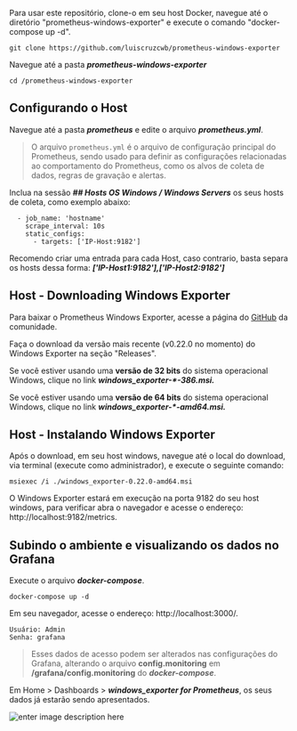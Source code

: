 Para usar este repositório, clone-o em seu host Docker, navegue até o diretório "prometheus-windows-exporter" e execute o comando "docker-compose up -d".

```
git clone https://github.com/luiscruzcwb/prometheus-windows-exporter
```
Navegue até a pasta _**prometheus-windows-exporter**_
```
cd /prometheus-windows-exporter
```

## Configurando o Host

Navegue até a pasta _**prometheus**_ e edite o arquivo _**prometheus.yml**_.

> O arquivo `prometheus.yml` é o arquivo de configuração principal do
> Prometheus, sendo usado para definir as configurações relacionadas ao
> comportamento do Prometheus, como os alvos de coleta de dados, regras
> de gravação e alertas.

Inclua na sessão ***## Hosts OS Windows / Windows Servers*** os seus hosts de coleta, como exemplo abaixo: 

      - job_name: 'hostname'
        scrape_interval: 10s
        static_configs:
          - targets: ['IP-Host:9182']
          
Recomendo criar uma entrada para cada Host, caso contrario, basta separa os hosts dessa forma: ***['IP-Host1:9182'],['IP-Host2:9182']***


## Host - Downloading Windows Exporter
Para baixar o Prometheus Windows Exporter, acesse a página do [GitHub](https://github.com/prometheus-community/windows_exporter) da comunidade.

Faça o download da versão mais recente (v0.22.0 no momento) do Windows Exporter na seção "Releases".

Se você estiver usando uma **versão de 32 bits** do sistema operacional Windows, clique no link **_windows_exporter-*-386.msi._**

Se você estiver usando uma **versão de 64 bits** do sistema operacional Windows, clique no link **_windows_exporter-*-amd64.msi._**

## Host - Instalando Windows Exporter

Após o download, em seu host windows, navegue até o local do download,  via terminal (execute como administrador), e execute o seguinte comando:
```
msiexec /i ./windows_exporter-0.22.0-amd64.msi
```
O Windows Exporter estará em execução na porta 9182 do seu host windows, para verificar abra o navegador e acesse o endereço: http://localhost:9182/metrics. 


## Subindo o ambiente e visualizando os dados no Grafana

Execute o arquivo **_docker-compose_**.
```
docker-compose up -d
```
Em seu navegador, acesse o endereço: http://localhost:3000/.

    Usuário: Admin
    Senha: grafana 
    
> Esses dados de acesso podem ser alterados nas configurações do Grafana, alterando o arquivo **config.monitoring** em **/grafana/config.monitoring**  do ***docker-compose***. 

Em Home > Dashboards > ***windows_exporter for Prometheus***, os seus dados já estarão sendo apresentados. 

![enter image description here](https://dev-to-uploads.s3.amazonaws.com/uploads/articles/4st2bjk9un7peji4dd0o.png)
<!--stackedit_data:
eyJoaXN0b3J5IjpbLTIwNjM4OTY5NzQsMTEwNjA0MzU1MSwtMT
gwNTUyNTQ4OCwzMzYyMDI5ODIsLTExODk4MjkzMDEsMTY2MjIx
ODQ0MywxNTk0OTQxMzkzLC0yMTAzMTI3NzM4LDQyMzkyOTI3OS
wtNTc2NTk1MTYsMTEzNDQ0MjIzNywxMjc5MTAyNDYyXX0=
-->